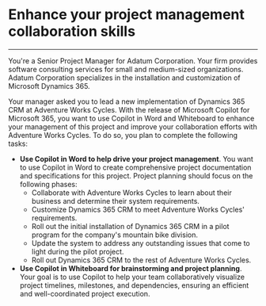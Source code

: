 # Enhance your project management collaboration skills
---
You're a Senior Project Manager for Adatum Corporation. Your firm provides software consulting services for small and medium-sized organizations. Adatum Corporation specializes in the installation and customization of Microsoft Dynamics 365.

Your manager asked you to lead a new implementation of Dynamics 365 CRM at Adventure Works Cycles. With the release of Microsoft Copilot for Microsoft 365, you want to use Copilot in Word and Whiteboard to enhance your management of this project and improve your collaboration efforts with Adventure Works Cycles. To do so, you plan to complete the following tasks:

 -  **Use Copilot in Word to help drive your project management**. You want to use Copilot in Word to create comprehensive project documentation and specifications for this project. Project planning should focus on the following phases:
     -  Collaborate with Adventure Works Cycles to learn about their business and determine their system requirements.
     -  Customize Dynamics 365 CRM to meet Adventure Works Cycles' requirements.
     -  Roll out the initial installation of Dynamics 365 CRM in a pilot program for the company's mountain bike division.
     -  Update the system to address any outstanding issues that come to light during the pilot project.
     -  Roll out Dynamics 365 CRM to the rest of Adventure Works Cycles.
 -  **Use Copilot in Whiteboard for brainstorming and project planning**. Your goal is to use Copilot to help your team collaboratively visualize project timelines, milestones, and dependencies, ensuring an efficient and well-coordinated project execution.
